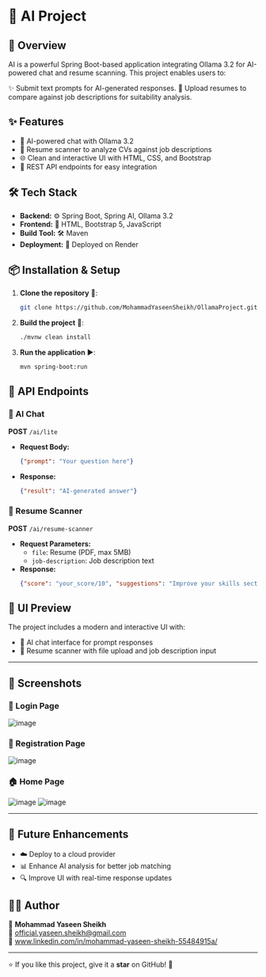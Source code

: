 # 🤖 AI Project

## 🚀 Overview
AI is a powerful Spring Boot-based application integrating Ollama 3.2 for AI-powered chat and resume scanning. This project enables users to:

✨ Submit text prompts for AI-generated responses.
📄 Upload resumes to compare against job descriptions for suitability analysis.

## ✨ Features
- 🤖 AI-powered chat with Ollama 3.2
- 📑 Resume scanner to analyze CVs against job descriptions
- 🌐 Clean and interactive UI with HTML, CSS, and Bootstrap
- 🔗 REST API endpoints for easy integration

## 🛠 Tech Stack
- **Backend:** ⚙️ Spring Boot, Spring AI, Ollama 3.2
- **Frontend:** 🎨 HTML, Bootstrap 5, JavaScript
- **Build Tool:** 🛠️ Maven
- **Deployment:** 🛜 Deployed on Render

## 📦 Installation & Setup
1. **Clone the repository** 🛜:
   ```bash
   git clone https://github.com/MohammadYaseenSheikh/OllamaProject.git
   ```
2. **Build the project** 🔨:
   ```bash
   ./mvnw clean install
   ```
3. **Run the application** ▶️:
   ```bash
   mvn spring-boot:run
   ```

## 📡 API Endpoints
### 🔹 AI Chat
**POST** `/ai/lite`
- **Request Body:**
  ```json
  {"prompt": "Your question here"}
  ```
- **Response:**
  ```json
  {"result": "AI-generated answer"}
  ```

### 📄 Resume Scanner
**POST** `/ai/resume-scanner`
- **Request Parameters:**
  - `file`: Resume (PDF, max 5MB)
  - `job-description`: Job description text
- **Response:**
  ```json
  {"score": "your_score/10", "suggestions": "Improve your skills section.", "errorMessage":"error message if occurs"}
  ```

## 🎨 UI Preview
The project includes a modern and interactive UI with:
- 📝 AI chat interface for prompt responses
- 📂 Resume scanner with file upload and job description input

---

## 📸 Screenshots

### 🔑 Login Page
![image](https://github.com/user-attachments/assets/b6fbf48d-b276-4b30-a016-f6bab6811334)

### 📝 Registration Page
![image](https://github.com/user-attachments/assets/da4291f7-aa7e-4666-838a-18d504a27583)


### 🏠 Home Page
![image](https://github.com/user-attachments/assets/80e917ff-5a19-4223-944c-202bda15c7bb)
![image](https://github.com/user-attachments/assets/49216642-c5c1-459e-a89c-5f5b06347848)

---

## 🚀 Future Enhancements
- ☁️ Deploy to a cloud provider
- 📊 Enhance AI analysis for better job matching
- 🔍 Improve UI with real-time response updates

## 👨‍💻 Author

👤 **Mohammad Yaseen Sheikh**  
📧 official.yaseen.sheikh@gmail.com  
🔗 www.linkedin.com/in/mohammad-yaseen-sheikh-55484915a/  

---

⭐ If you like this project, give it a **star** on GitHub! 🌟

